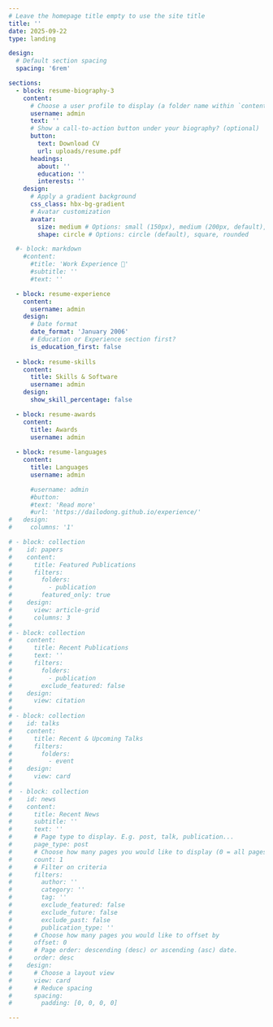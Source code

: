 ```yaml
---
# Leave the homepage title empty to use the site title
title: ''
date: 2025-09-22
type: landing

design:
  # Default section spacing
  spacing: '6rem'

sections:
  - block: resume-biography-3
    content:
      # Choose a user profile to display (a folder name within `content/authors/`)
      username: admin
      text: ''
      # Show a call-to-action button under your biography? (optional)
      button:
        text: Download CV
        url: uploads/resume.pdf
      headings:
        about: ''
        education: ''
        interests: ''
    design:
      # Apply a gradient background
      css_class: hbx-bg-gradient
      # Avatar customization
      avatar:
        size: medium # Options: small (150px), medium (200px, default), large (320px), xl (400px), xxl (500px)
        shape: circle # Options: circle (default), square, rounded

  #- block: markdown
    #content:
      #title: 'Work Experience 💼'
      #subtitle: ''
      #text: ''

  - block: resume-experience
    content:
      username: admin
    design:
      # Date format
      date_format: 'January 2006'
      # Education or Experience section first?
      is_education_first: false
      
  - block: resume-skills
    content:
      title: Skills & Software
      username: admin
    design:
      show_skill_percentage: false

  - block: resume-awards
    content:
      title: Awards
      username: admin
      
  - block: resume-languages
    content:
      title: Languages
      username: admin

      #username: admin
      #button:
      #text: 'Read more'
      #url: 'https://dailodong.github.io/experience/'
#   design:
#     columns: '1'

# - block: collection
#    id: papers
#    content:
#      title: Featured Publications
#      filters:
#        folders:
#          - publication
#        featured_only: true
#    design:
#      view: article-grid
#      columns: 3
#
# - block: collection
#    content:
#      title: Recent Publications
#      text: ''
#      filters:
#        folders:
#          - publication
#        exclude_featured: false
#    design:
#      view: citation
#
# - block: collection
#    id: talks
#    content:
#      title: Recent & Upcoming Talks
#      filters:
#        folders:
#          - event
#    design:
#      view: card
#
#  - block: collection
#    id: news
#    content:
#      title: Recent News
#      subtitle: ''
#      text: ''
#      # Page type to display. E.g. post, talk, publication...
#      page_type: post
#      # Choose how many pages you would like to display (0 = all pages)
#      count: 1
#      # Filter on criteria
#      filters:
#        author: ''
#        category: ''
#        tag: ''
#        exclude_featured: false
#        exclude_future: false
#        exclude_past: false
#        publication_type: ''
#      # Choose how many pages you would like to offset by
#      offset: 0
#      # Page order: descending (desc) or ascending (asc) date.
#      order: desc
#    design:
#      # Choose a layout view
#      view: card
#      # Reduce spacing
#      spacing:
#        padding: [0, 0, 0, 0]

---
```

